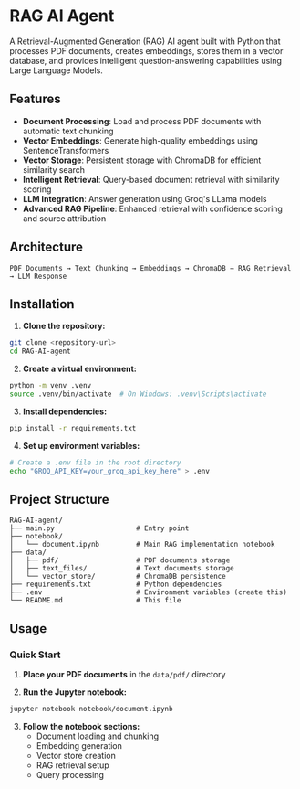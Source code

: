 # RAG AI Agent

A Retrieval-Augmented Generation (RAG) AI agent built with Python that processes PDF documents, creates embeddings, stores them in a vector database, and provides intelligent question-answering capabilities using Large Language Models.

## Features

- **Document Processing**: Load and process PDF documents with automatic text chunking
- **Vector Embeddings**: Generate high-quality embeddings using SentenceTransformers
- **Vector Storage**: Persistent storage with ChromaDB for efficient similarity search
- **Intelligent Retrieval**: Query-based document retrieval with similarity scoring
- **LLM Integration**: Answer generation using Groq's LLama models
- **Advanced RAG Pipeline**: Enhanced retrieval with confidence scoring and source attribution

## Architecture

```
PDF Documents → Text Chunking → Embeddings → ChromaDB → RAG Retrieval → LLM Response
```

## Installation

1. **Clone the repository:**
```bash
git clone <repository-url>
cd RAG-AI-agent
```

2. **Create a virtual environment:**
```bash
python -m venv .venv
source .venv/bin/activate  # On Windows: .venv\Scripts\activate
```

3. **Install dependencies:**
```bash
pip install -r requirements.txt
```

4. **Set up environment variables:**
```bash
# Create a .env file in the root directory
echo "GROQ_API_KEY=your_groq_api_key_here" > .env
```

## Project Structure

```
RAG-AI-agent/
├── main.py                    # Entry point
├── notebook/
│   └── document.ipynb         # Main RAG implementation notebook
├── data/
│   ├── pdf/                   # PDF documents storage
│   ├── text_files/            # Text documents storage
│   └── vector_store/          # ChromaDB persistence
├── requirements.txt           # Python dependencies
├── .env                       # Environment variables (create this)
└── README.md                  # This file
```

## Usage

### Quick Start

1. **Place your PDF documents** in the `data/pdf/` directory

2. **Run the Jupyter notebook:**
```bash
jupyter notebook notebook/document.ipynb
```

3. **Follow the notebook sections:**
   - Document loading and chunking
   - Embedding generation
   - Vector store creation
   - RAG retrieval setup
   - Query processing
